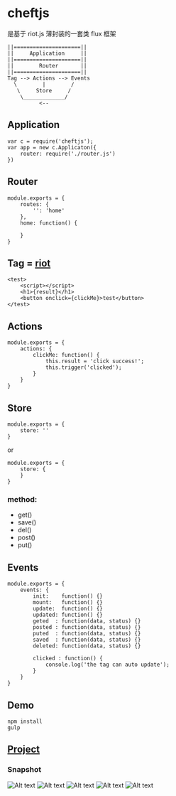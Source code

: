 # cheftjs
是基于 riot.js 薄封装的一套类 flux 框架

    ||=====================||      
    ||     Application     ||
    ||=====================||
    ||        Router       ||
    ||=====================||
    Tag --> Actions --> Events
      \        |        /
       \     Store     /
        \_____________/
              <--

## Application
    var c = require('cheftjs');
    var app = new c.Applicaton({
        router: require('./router.js')
    })    

## Router
    module.exports = {
        routes: {
            '': 'home'
        },
        home: function() {

        }
    }

## Tag = [riot](https://github.com/riot/riot)
    <test>
        <script></script>
        <h1>{result}</h1>
        <button onclick={clickMe}>test</button>
    </test>

## Actions
    
    module.exports = {
        actions: {
            clickMe: function() {
                this.result = 'click success!';
                this.trigger('clicked');
            }
        }
    }

## Store

    module.exports = {
        store: ''
    }

or

    module.exports = {
        store: {
        }
    }

### method:
* get()
* save()
* del()
* post()
* put()

## Events
    
    module.exports = {
        events: {
            init:    function() {}
            mount:   function() {}
            update:  function() {}
            updated: function() {}
            geted  : function(data, status) {}
            posted : function(data, status) {}
            puted  : function(data, status) {}
            saved  : function(data, status) {}
            deleted: function(data, status) {}
            
            clicked : function() {
                console.log('the tag can auto update');
            }
        }
    }

## Demo
    npm install
    gulp

## [Project](https://github.com/cheft/extend-frontend)

### Snapshot
![Alt text](snapshot/1.jpg)
![Alt text](snapshot/2.jpg)
![Alt text](snapshot/3.jpg)
![Alt text](snapshot/4.jpg)
![Alt text](snapshot/5.jpg)